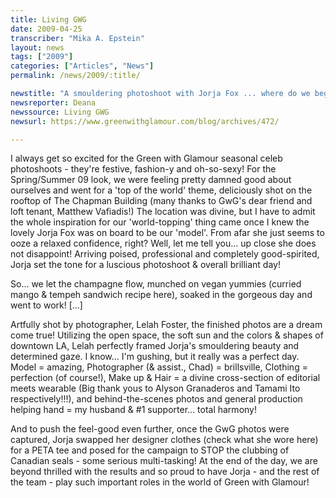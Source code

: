 ```yaml
---
title: Living GWG
date: 2009-04-25
transcriber: "Mika A. Epstein"
layout: news
tags: ["2009"]
categories: ["Articles", "News"]
permalink: /news/2009/:title/

newstitle: "A smouldering photoshoot with Jorja Fox ... where do we begin?  "
newsreporter: Deana
newssource: Living GWG
newsurl: https://www.greenwithglamour.com/blog/archives/472/

---
```




I always get so excited for the Green with Glamour seasonal celeb photoshoots - they're festive, fashion-y and oh-so-sexy! For the Spring/Summer 09 look, we were feeling pretty damned good about ourselves and went for a 'top of the world' theme, deliciously shot on the rooftop of The Chapman Building (many thanks to GwG's dear friend and loft tenant, Matthew Vafiadis!) The location was divine, but I have to admit the whole inspiration for our 'world-topping' thing came once I knew the lovely Jorja Fox was on board to be our 'model'. From afar she just seems to ooze a relaxed confidence, right? Well, let me tell you... up close she does not disappoint! Arriving poised, professional and completely good-spirited, Jorja set the tone for a luscious photoshoot & overall brilliant day!

So... we let the champagne flow, munched on vegan yummies (curried mango & tempeh sandwich recipe here), soaked in the gorgeous day and went to work! [...]

Artfully shot by photographer, Lelah Foster, the finished photos are a dream come true! Utilizing the open space, the soft sun and the colors & shapes of downtown LA, Lelah perfectly framed Jorja's smouldering beauty and determined gaze. I know... I'm gushing, but it really was a perfect day. Model = amazing, Photographer (& assist., Chad) = brillsville, Clothing = perfection (of course!), Make up & Hair = a divine cross-section of editorial meets wearable (Big thank yous to Alyson Granaderos and Tamami Ito respectively!!!), and behind-the-scenes photos and general production helping hand = my husband & #1 supporter... total harmony!

And to push the feel-good even further, once the GwG photos were captured, Jorja swapped her designer clothes (check what she wore here) for a PETA tee and posed for the campaign to STOP the clubbing of Canadian seals - some serious multi-tasking! At the end of the day, we are beyond thrilled with the results and so proud to have Jorja - and the rest of the team - play such important roles in the world of Green with Glamour!
